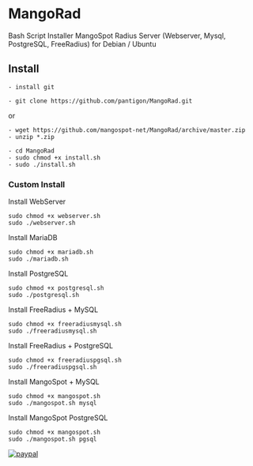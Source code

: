 # MangoRad
Bash Script Installer MangoSpot Radius Server (Webserver, Mysql, PostgreSQL, FreeRadius) for Debian / Ubuntu
## Install 
```
- install git
```
```
- git clone https://github.com/pantigon/MangoRad.git
```
or
```
- wget https://github.com/mangospot-net/MangoRad/archive/master.zip
- unzip *.zip
```
```
- cd MangoRad
- sudo chmod +x install.sh
- sudo ./install.sh
```
### Custom Install
Install WebServer
```
sudo chmod +x webserver.sh
sudo ./webserver.sh
```
Install MariaDB
```
sudo chmod +x mariadb.sh
sudo ./mariadb.sh
```
Install PostgreSQL
```
sudo chmod +x postgresql.sh
sudo ./postgresql.sh
```
Install FreeRadius + MySQL
```
sudo chmod +x freeradiusmysql.sh
sudo ./freeradiusmysql.sh
```
Install FreeRadius + PostgreSQL
```
sudo chmod +x freeradiuspgsql.sh
sudo ./freeradiuspgsql.sh
```
Install MangoSpot + MySQL
```
sudo chmod +x mangospot.sh
sudo ./mangospot.sh mysql
```
Install MangoSpot PostgreSQL
```
sudo chmod +x mangospot.sh
sudo ./mangospot.sh pgsql
```
[![paypal](https://www.paypalobjects.com/en_US/i/btn/btn_donateCC_LG.gif)](https://www.paypal.com/cgi-bin/webscr?cmd=_s-xclick&hosted_button_id=8CRUEDLPLCFSQ)
